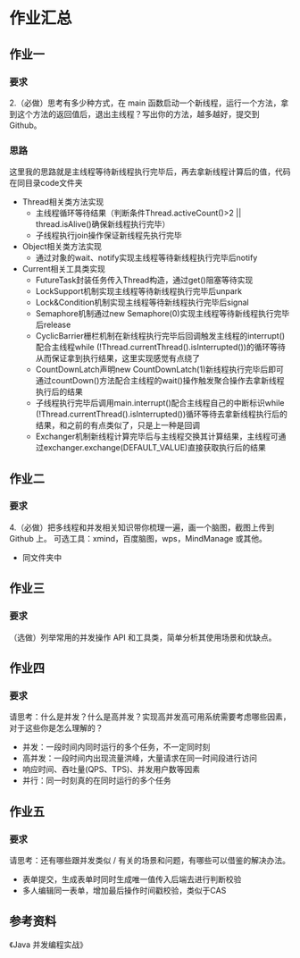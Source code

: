 # 作业汇总
## 作业一
### 要求
2.（必做）思考有多少种方式，在 main 函数启动一个新线程，运行一个方法，拿到这个方法的返回值后，退出主线程？写出你的方法，越多越好，提交到 Github。
### 思路

这里我的思路就是主线程等待新线程执行完毕后，再去拿新线程计算后的值，代码在同目录code文件夹
- Thread相关类方法实现
    - 主线程循环等待结果（判断条件Thread.activeCount()>2 || thread.isAlive()确保新线程执行完毕）
    - 子线程执行join操作保证新线程先执行完毕
- Object相关类方法实现
    - 通过对象的wait、notify实现主线程等待新线程执行完毕后notify
- Current相关工具类实现
    - FutureTask封装任务传入Thread构造，通过get()阻塞等待实现
    - LockSupport机制实现主线程等待新线程执行完毕后unpark
    - Lock&Condition机制实现主线程等待新线程执行完毕后signal
    - Semaphore机制通过new Semaphore(0)实现主线程等待新线程执行完毕后release
    - CyclicBarrier栅栏机制在新线程执行完毕后回调触发主线程的interrupt()配合主线程while (!Thread.currentThread().isInterrupted())的循环等待从而保证拿到执行结果，这里实现感觉有点绕了
    - CountDownLatch声明new CountDownLatch(1)新线程执行完毕后即可通过countDown()方法配合主线程的wait()操作触发聚合操作去拿新线程执行后的结果
    - 子线程执行完毕后调用main.interrupt()配合主线程自己的中断标识while (!Thread.currentThread().isInterrupted())循环等待去拿新线程执行后的结果，和之前的有点类似了，只是上一种是回调
    - Exchanger机制新线程计算完毕后与主线程交换其计算结果，主线程可通过exchanger.exchange(DEFAULT_VALUE)直接获取执行后的结果
## 作业二
### 要求
4.（必做）把多线程和并发相关知识带你梳理一遍，画一个脑图，截图上传到 Github 上。 可选工具：xmind，百度脑图，wps，MindManage 或其他。
- 同文件夹中
## 作业三
### 要求
（选做）列举常用的并发操作 API 和工具类，简单分析其使用场景和优缺点。

## 作业四
### 要求
请思考：什么是并发？什么是高并发？实现高并发高可用系统需要考虑哪些因素，对于这些你是怎么理解的？
- 并发：一段时间内同时运行的多个任务，不一定同时刻
- 高并发：一段时间内出现流量洪峰，大量请求在同一时间段进行访问
- 响应时间、吞吐量(QPS、TPS)、并发用户数等因素
- 并行：同一时刻真的在同时运行的多个任务

## 作业五
### 要求
请思考：还有哪些跟并发类似 / 有关的场景和问题，有哪些可以借鉴的解决办法。
- 表单提交，生成表单时同时生成唯一值传入后端去进行判断校验
- 多人编辑同一表单，增加最后操作时间戳校验，类似于CAS
## 参考资料
《Java 并发编程实战》